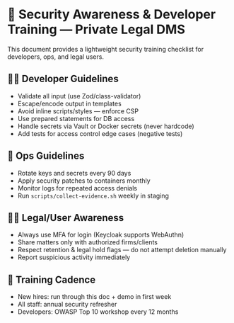 # 🧠 Security Awareness & Developer Training — Private Legal DMS

This document provides a lightweight security training checklist for developers, ops, and legal users.

## 👩‍💻 Developer Guidelines

- Validate all input (use Zod/class-validator)
- Escape/encode output in templates
- Avoid inline scripts/styles — enforce CSP
- Use prepared statements for DB access
- Handle secrets via Vault or Docker secrets (never hardcode)
- Add tests for access control edge cases (negative tests)

## 🔐 Ops Guidelines

- Rotate keys and secrets every 90 days
- Apply security patches to containers monthly
- Monitor logs for repeated access denials
- Run `scripts/collect-evidence.sh` weekly in staging

## 🧑‍⚖️ Legal/User Awareness

- Always use MFA for login (Keycloak supports WebAuthn)
- Share matters only with authorized firms/clients
- Respect retention & legal hold flags — do not attempt deletion manually
- Report suspicious activity immediately

## 📅 Training Cadence

- New hires: run through this doc + demo in first week
- All staff: annual security refresher
- Developers: OWASP Top 10 workshop every 12 months
